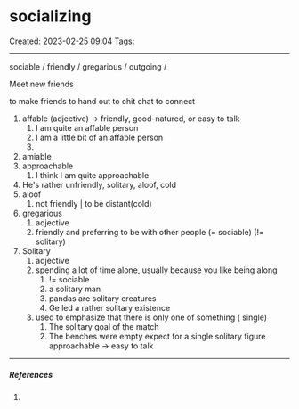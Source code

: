# socializing
Created: 2023-02-25 09:04
Tags: 
____

sociable / friendly / gregarious / outgoing / 

Meet new friends

to make friends
to hand out
to chit chat
to connect


1. affable (adjective) -> friendly, good-natured, or easy to talk
	1. I am quite an affable person
	2. I am a little bit of an affable person
	3. 
2. amiable
3. approachable
	1. I think I am quite approachable
4.  He's rather unfriendly, solitary, aloof, cold
5. aloof
	1. not friendly | to be distant(cold)
6. gregarious
	1. adjective
	2. friendly and preferring to be with other people (= sociable) (!= solitary)
7. Solitary
	1. adjective
	2. spending a lot of time alone, usually because you like being along
		1. != sociable
		2. a solitary man
		3. pandas are solitary creatures
		4. Ge led a rather solitary existence
	3. used to emphasize that there is only one of something ( single)
		1. The solitary goal of the match
		2. The benches were empty expect for a single solitary figure
approachable -> easy to talk

_____
##### References
1.

